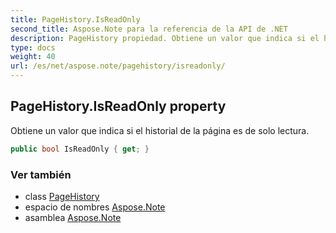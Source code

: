 ```yaml
---
title: PageHistory.IsReadOnly
second_title: Aspose.Note para la referencia de la API de .NET
description: PageHistory propiedad. Obtiene un valor que indica si el historial de la página es de solo lectura.
type: docs
weight: 40
url: /es/net/aspose.note/pagehistory/isreadonly/
---
```

## PageHistory.IsReadOnly property

Obtiene un valor que indica si el historial de la página es de solo lectura.

```csharp
public bool IsReadOnly { get; }
```

### Ver también

* class [PageHistory](../)
* espacio de nombres [Aspose.Note](../../pagehistory/)
* asamblea [Aspose.Note](../../../)


